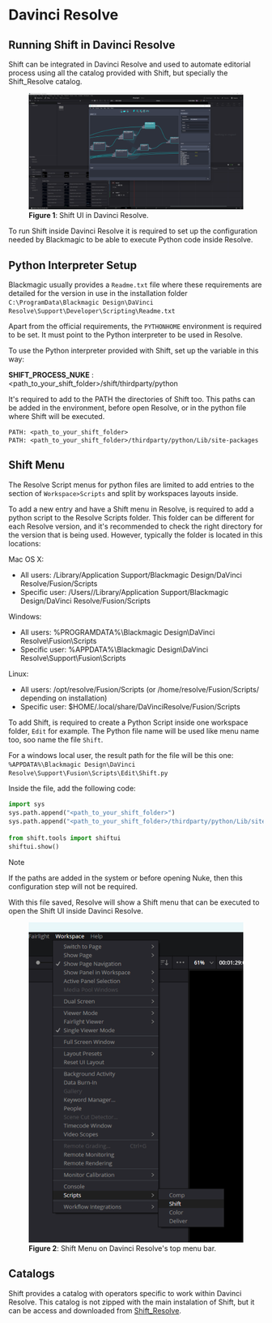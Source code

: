 # Davinci Resolve

## Running Shift in Davinci Resolve

Shift can be integrated in Davinci Resolve and used to automate editorial process using all the catalog provided with Shift, but specially the Shift_Resolve catalog.

<figure>
      <img src="images/resolve_shift_ui.png" alt="Resolve Shift UI">
      <figcaption><b>Figure 1</b>: Shift UI in Davinci Resolve.</figcaption>
</figure>

To run Shift inside Davinci Resolve it is required to set up the configuration needed by Blackmagic to be able to execute Python code inside Resolve. 


## Python Interpreter Setup

Blackmagic usually provides a `Readme.txt` file where these requirements are detailed for the version in use in the installation folder `C:\ProgramData\Blackmagic Design\DaVinci Resolve\Support\Developer\Scripting\Readme.txt`

Apart from the official requirements, the `PYTHONHOME` environment is required to be set. It must point to the Python interpreter to be used in Resolve.

To use the Python interpreter provided with Shift, set up the variable in this way:

**SHIFT_PROCESS_NUKE** : <path_to_your_shift_folder>/shift/thirdparty/python

It's required to add to the PATH the directories of Shift too. This paths can be added in the environment, before open Resolve, or in the python file where Shift will be executed.

```
PATH: <path_to_your_shift_folder>
PATH: <path_to_your_shift_folder>/thirdparty/python/Lib/site-packages
```

## Shift Menu

The Resolve Script menus for python files are limited to add entries to the section of `Workspace>Scripts` and split by workspaces layouts inside.

To add a new entry and have a Shift menu in Resolve, is required to add a python script to the Resolve Scripts folder. This folder can be different for each Resolve version, and it's recommended to check the right directory for the version that is being used. However, typically the folder is located in this locations:

Mac OS X:
  - All users: /Library/Application Support/Blackmagic Design/DaVinci Resolve/Fusion/Scripts
  - Specific user:  /Users/<UserName>/Library/Application Support/Blackmagic Design/DaVinci Resolve/Fusion/Scripts

Windows:
  - All users: %PROGRAMDATA%\Blackmagic Design\DaVinci Resolve\Fusion\Scripts
  - Specific user: %APPDATA%\Blackmagic Design\DaVinci Resolve\Support\Fusion\Scripts

Linux:
  - All users: /opt/resolve/Fusion/Scripts  (or /home/resolve/Fusion/Scripts/ depending on installation)
  - Specific user: $HOME/.local/share/DaVinciResolve/Fusion/Scripts

To add Shift, is required to create a Python Script inside one workspace folder, `Edit` for example. The Python file name will be used like menu name too, soo name the file `Shift`.

For a windows local user, the result path for the file will be this one:
`%APPDATA%\Blackmagic Design\DaVinci Resolve\Support\Fusion\Scripts\Edit\Shift.py`

Inside the file, add the following code:

```python
import sys
sys.path.append("<path_to_your_shift_folder>")
sys.path.append("<path_to_your_shift_folder>/thirdparty/python/Lib/site-packages")

from shift.tools import shiftui
shiftui.show()
```

>[!NOTE]
> If the paths are added in the system or before opening Nuke, then this configuration step will not be required.

With this file saved, Resolve will show a Shift menu that can be executed to open the Shift UI inside Davinci Resolve.

<figure>
      <img src="images/resolve_shift_menu.png" alt="Shift Menu">
      <figcaption><b>Figure 2</b>: Shift Menu on Davinci Resolve's top menu bar.</figcaption>
</figure>

## Catalogs

Shift provides a catalog with operators specific to work within Davinci Resolve. This catalog is not zipped with the main instalation of Shift, but it can be access and downloaded from [Shift_Resolve](https://github.com/Inbibo/Shift_Resolve).

